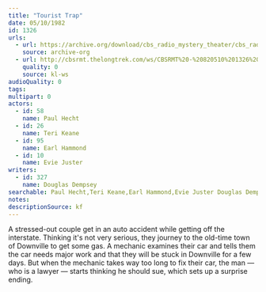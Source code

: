 ```yaml
---
title: "Tourist Trap"
date: 05/10/1982
id: 1326
urls: 
  - url: https://archive.org/download/cbs_radio_mystery_theater/cbs_radio_mystery_theater-1301-1350.zip/cbs_radio_mystery_theater-1301-1350%2Fcbsrmt_1326_tourist_trap.mp3
    source: archive-org
  - url: http://cbsrmt.thelongtrek.com/ws/CBSRMT%20-%20820510%201326%20Tourist%20Trap_ws.mp3
    quality: 0
    source: kl-ws
audioQuality: 0
tags: 
multipart: 0
actors:  
  - id: 58
    name: Paul Hecht  
  - id: 26
    name: Teri Keane  
  - id: 95
    name: Earl Hammond  
  - id: 10
    name: Evie Juster
writers:  
  - id: 327
    name: Douglas Dempsey
searchable: Paul Hecht,Teri Keane,Earl Hammond,Evie Juster Douglas Dempsey
notes: 
descriptionSource: kf
---
```

A stressed-out couple get in an auto accident while getting off the interstate. Thinking it's not very serious, they journey to the old-time town of Downville to get some gas. A mechanic examines their car and tells them the car needs major work and that they will be stuck in Downville for a few days. But when the mechanic takes way too long to fix their car, the man — who is a lawyer — starts thinking he should sue, which sets up a surprise ending.